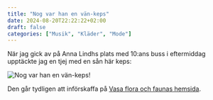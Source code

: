 ```yaml
---
title: "Nog var han en vän-keps"
date: 2024-08-20T22:22:22+02:00
draft: false
categories: ["Musik", "Kläder", "Mode"]
---
```


När jag gick av på Anna Lindhs plats med 10:ans buss i eftermiddag upptäckte jag en tjej med en sån här keps:

![Nog var han en vän-keps!](/images/nog-var-han-en-van-keps.png "Nog var han en vän-keps!")

Den går tydligen att införskaffa på [Vasa flora och faunas hemsida](https://archive.fo/O5XE8).
